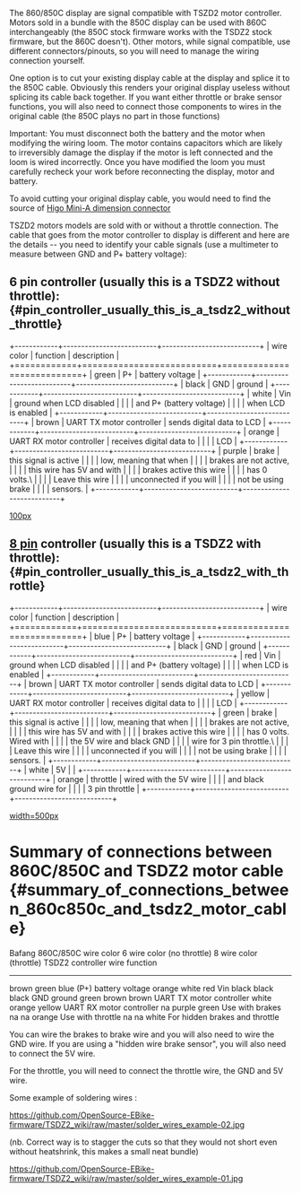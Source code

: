 The 860/850C display are signal compatible with TSZD2 motor controller.
Motors sold in a bundle with the 850C display can be used with 860C
interchangeably (the 850C stock firmware works with the TSDZ2 stock
firmware, but the 860C doesn\'t). Other motors, while signal compatible,
use different connectors/pinouts, so you will need to manage the wiring
connection yourself.

One option is to cut your existing display cable at the display and
splice it to the 850C cable. Obviously this renders your original
display useless without splicing its cable back together. If you want
either throttle or brake sensor functions, you will also need to connect
those components to wires in the original cable (the 850C plays no part
in those functions)

Important: You must disconnect both the battery and the motor when
modifying the wiring loom. The motor contains capacitors which are
likely to irreversibly damage the display if the motor is left connected
and the loom is wired incorrectly. Once you have modified the loom you
must carefully recheck your work before reconnecting the display, motor
and battery.

To avoid cutting your original display cable, you would need to find the
source of [Higo Mini-A dimension
connector](https://github.com/OpenSource-EBike-firmware/TSDZ2_wiki/blob/master/tsdz2-plug-dimensions.jpg)

TSZD2 motors models are sold with or without a throttle connection. The
cable that goes from the motor controller to display is different and
here are the details \-- you need to identify your cable signals (use a
multimeter to measure between GND and P+ battery voltage):

## 6 pin controller (usually this is a TSDZ2 without throttle): {#pin_controller_usually_this_is_a_tsdz2_without_throttle}

+------------+--------------------------+---------------------------+
| wire color | function                 | description               |
+============+==========================+===========================+
| green      | P+                       | battery voltage           |
+------------+--------------------------+---------------------------+
| black      | GND                      | ground                    |
+------------+--------------------------+---------------------------+
| white      | Vin                      | ground when LCD disabled  |
|            |                          | and P+ (battery voltage)  |
|            |                          | when LCD is enabled       |
+------------+--------------------------+---------------------------+
| brown      | UART TX motor controller | sends digital data to LCD |
+------------+--------------------------+---------------------------+
| orange     | UART RX motor controller | receives digital data to  |
|            |                          | LCD                       |
+------------+--------------------------+---------------------------+
| purple     | brake                    | this signal is active     |
|            |                          | low, meaning that when    |
|            |                          | brakes are not active,    |
|            |                          | this wire has 5V and with |
|            |                          | brakes active this wire   |
|            |                          | has 0 volts.\             |
|            |                          | Leave this wire           |
|            |                          | unconnected if you will   |
|            |                          | not be using brake        |
|            |                          | sensors.                  |
+------------+--------------------------+---------------------------+

[100px](https://github.com/hurzhurz/tsdz2/raw/master/images/tsdz2-plug.jpg "wikilink")

## [8 pin](https://endless-sphere.com/forums/viewtopic.php?f=28&t=79788&hilit=flash+lcd3&start=3525#p1415134) controller (usually this is a TSDZ2 with throttle): {#pin_controller_usually_this_is_a_tsdz2_with_throttle}

+------------+--------------------------+---------------------------+
| wire color | function                 | description               |
+============+==========================+===========================+
| blue       | P+                       | battery voltage           |
+------------+--------------------------+---------------------------+
| black      | GND                      | ground                    |
+------------+--------------------------+---------------------------+
| red        | Vin                      | ground when LCD disabled  |
|            |                          | and P+ (battery voltage)  |
|            |                          | when LCD is enabled       |
+------------+--------------------------+---------------------------+
| brown      | UART TX motor controller | sends digital data to LCD |
+------------+--------------------------+---------------------------+
| yellow     | UART RX motor controller | receives digital data to  |
|            |                          | LCD                       |
+------------+--------------------------+---------------------------+
| green      | brake                    | this signal is active     |
|            |                          | low, meaning that when    |
|            |                          | brakes are not active,    |
|            |                          | this wire has 5V and with |
|            |                          | brakes active this wire   |
|            |                          | has 0 volts. Wired with   |
|            |                          | the 5V wire and black GND |
|            |                          | wire for 3 pin throttle.\ |
|            |                          | Leave this wire           |
|            |                          | unconnected if you will   |
|            |                          | not be using brake        |
|            |                          | sensors.                  |
+------------+--------------------------+---------------------------+
| white      | 5V                       |                           |
+------------+--------------------------+---------------------------+
| orange     | throttle                 | wired with the 5V wire    |
|            |                          | and black ground wire for |
|            |                          | 3 pin throttle            |
+------------+--------------------------+---------------------------+

[
width=500px](https://github.com/OpenSource-EBike-firmware/TSDZ2_wiki/blob/master/TSDZ2_8Pin_Connector_Higo_B8_Cable_Map_2.jpg "wikilink")

# Summary of connections between 860C/850C and TSDZ2 motor cable {#summary_of_connections_between_860c850c_and_tsdz2_motor_cable}

  Bafang 860C/850C wire color   6 wire color (no throttle)   8 wire color (throttle)   TSDZ2 controller wire function
  ----------------------------- ---------------------------- ------------------------- --------------------------------
  brown                         green                        blue                      (P+) battery voltage
  orange                        white                        red                       Vin
  black                         black                        black                     GND ground
  green                         brown                        brown                     UART TX motor controller
  white                         orange                       yellow                    UART RX motor controller
  na                            purple                       green                     Use with brakes
  na                            na                           orange                    Use with throttle
  na                            na                           white                     For hidden brakes and throttle

You can wire the brakes to brake wire and you will also need to wire the
GND wire. If you are using a "hidden wire brake sensor", you will also
need to connect the 5V wire.

For the throttle, you will need to connect the throttle wire, the GND
and 5V wire.

Some example of soldering wires :

<https://github.com/OpenSource-EBike-firmware/TSDZ2_wiki/raw/master/solder_wires_example-02.jpg>

(nb. Correct way is to stagger the cuts so that they would not short
even without heatshrink, this makes a small neat bundle)

<https://github.com/OpenSource-EBike-firmware/TSDZ2_wiki/raw/master/solder_wires_example-01.jpg>
